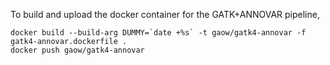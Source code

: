 To build and upload the docker container for the GATK+ANNOVAR pipeline,

```
docker build --build-arg DUMMY=`date +%s` -t gaow/gatk4-annovar -f gatk4-annovar.dockerfile . 
docker push gaow/gatk4-annovar
```
